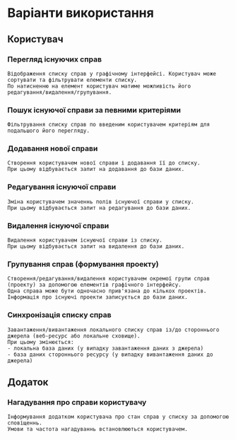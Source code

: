 # Варіанти використання

## Користувач

### Перегляд існуючих справ
 	Відображення списку справ у графічному інтерфейсі. Користувач може сортувати та фільтрувати елементи списку.
	По натисненню на елемент користувач матиме можливість його редагування/видалення/групування.

### Пошук існуючої справи за певними критеріями
	Фільтрування списку справ по введеним користувачем критеріям для подальшого його перегляду.

### Додавання нової справи
	Створення користувачем нової справи і додавання її до списку.
	При цьому відбувається запит на додавання до бази даних.

### Редагування існуючої справи
	Зміна користувачем значеннь полів існуючої справи у списку.
	При цьому відбувається запит на редагування до бази даних.

### Видалення існуючої справи
	Видалення користувачем існуючої справи із списку.
	При цьому відбувається запит на видалення до бази даних.

### Групування справ (формування проекту)
	Створення/редагування/видалення користувачем окремої групи справ (проекту) за допомогою елементів графічного інтерфейсу.
	Одна справа може бути одночасно прив'язана до кількох проектів.
	Інформація про існуючі проекти записується до бази даних.

### Синхронізація списку справ
	Завантаження/вивантаження локального списку справ із/до стороннього джерела (веб-ресурс або локальне сховище).
	При цьому змінюється:
	- локальна база даних (у випадку завантаження даних з джерела)
	- база даних стороннього ресурсу (у випадку вивантаження даних до джерела)

## Додаток

### Нагадування про справи користувачу
	Інформування додатком користувача про стан справ у списку за допомогою сповіщеннь.
	Умови та частота нагадуваннь встановлюються користувачем.
